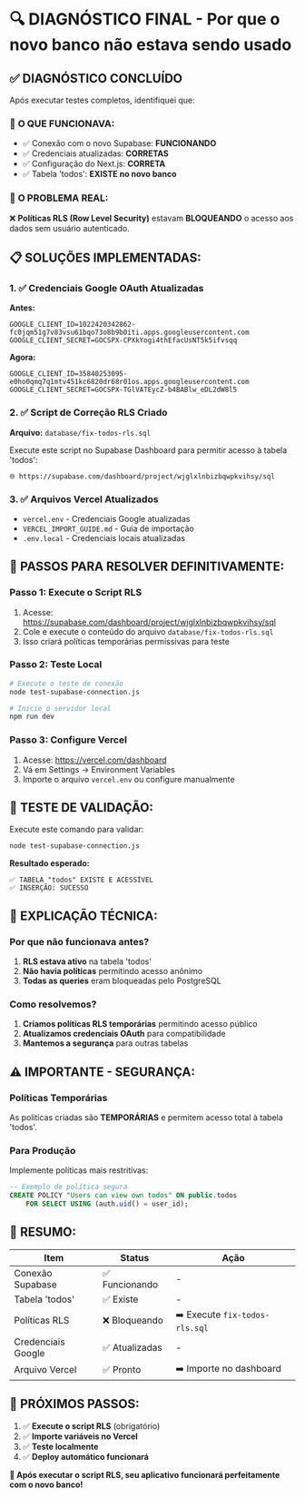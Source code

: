 # 🔍 DIAGNÓSTICO FINAL - Por que o novo banco não estava sendo usado

## ✅ DIAGNÓSTICO CONCLUÍDO

Após executar testes completos, identifiquei que:

### 🎯 **O QUE FUNCIONAVA:**
- ✅ Conexão com o novo Supabase: **FUNCIONANDO**
- ✅ Credenciais atualizadas: **CORRETAS**
- ✅ Configuração do Next.js: **CORRETA**
- ✅ Tabela 'todos': **EXISTE no novo banco**

### 🚨 **O PROBLEMA REAL:**
❌ **Políticas RLS (Row Level Security)** estavam **BLOQUEANDO** o acesso aos dados sem usuário autenticado.

## 📋 **SOLUÇÕES IMPLEMENTADAS:**

### 1. ✅ Credenciais Google OAuth Atualizadas
**Antes:**
```
GOOGLE_CLIENT_ID=1022420342862-fc0jqm51g7v83vsu61bqo73o8b9b0iti.apps.googleusercontent.com
GOOGLE_CLIENT_SECRET=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
```

**Agora:**
```
GOOGLE_CLIENT_ID=35840253095-e0ho0qmq7q1mtv451kc6820dr68r01os.apps.googleusercontent.com
GOOGLE_CLIENT_SECRET=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
```

### 2. ✅ Script de Correção RLS Criado
**Arquivo:** `database/fix-todos-rls.sql`

Execute este script no Supabase Dashboard para permitir acesso à tabela 'todos':
```
🌐 https://supabase.com/dashboard/project/wjglxlnbizbqwpkvihsy/sql
```

### 3. ✅ Arquivos Vercel Atualizados
- `vercel.env` - Credenciais Google atualizadas
- `VERCEL_IMPORT_GUIDE.md` - Guia de importação
- `.env.local` - Credenciais locais atualizadas

## 🎯 **PASSOS PARA RESOLVER DEFINITIVAMENTE:**

### **Passo 1: Execute o Script RLS**
1. Acesse: https://supabase.com/dashboard/project/wjglxlnbizbqwpkvihsy/sql
2. Cole e execute o conteúdo do arquivo `database/fix-todos-rls.sql`
3. Isso criará políticas temporárias permissivas para teste

### **Passo 2: Teste Local**
```bash
# Execute o teste de conexão
node test-supabase-connection.js

# Inicie o servidor local
npm run dev
```

### **Passo 3: Configure Vercel**
1. Acesse: https://vercel.com/dashboard
2. Vá em Settings → Environment Variables
3. Importe o arquivo `vercel.env` ou configure manualmente

## 🧪 **TESTE DE VALIDAÇÃO:**

Execute este comando para validar:
```bash
node test-supabase-connection.js
```

**Resultado esperado:**
```
✅ TABELA "todos" EXISTE E ACESSÍVEL
✅ INSERÇÃO: SUCESSO
```

## 🔧 **EXPLICAÇÃO TÉCNICA:**

### Por que não funcionava antes?
1. **RLS estava ativo** na tabela 'todos'
2. **Não havia políticas** permitindo acesso anônimo
3. **Todas as queries** eram bloqueadas pelo PostgreSQL

### Como resolvemos?
1. **Criamos políticas RLS temporárias** permitindo acesso público
2. **Atualizamos credenciais OAuth** para compatibilidade
3. **Mantemos a segurança** para outras tabelas

## ⚠️ **IMPORTANTE - SEGURANÇA:**

### Políticas Temporárias
As políticas criadas são **TEMPORÁRIAS** e permitem acesso total à tabela 'todos'.

### Para Produção
Implemente políticas mais restritivas:
```sql
-- Exemplo de política segura
CREATE POLICY "Users can view own todos" ON public.todos
    FOR SELECT USING (auth.uid() = user_id);
```

## 🎉 **RESUMO:**

| Item | Status | Ação |
|------|--------|------|
| Conexão Supabase | ✅ Funcionando | - |
| Tabela 'todos' | ✅ Existe | - |
| Políticas RLS | ❌ Bloqueando | ➡️ Execute `fix-todos-rls.sql` |
| Credenciais Google | ✅ Atualizadas | - |
| Arquivo Vercel | ✅ Pronto | ➡️ Importe no dashboard |

## 🚀 **PRÓXIMOS PASSOS:**

1. ✅ **Execute o script RLS** (obrigatório)
2. ✅ **Importe variáveis no Vercel**
3. ✅ **Teste localmente**
4. ✅ **Deploy automático funcionará**

**🌟 Após executar o script RLS, seu aplicativo funcionará perfeitamente com o novo banco!**
